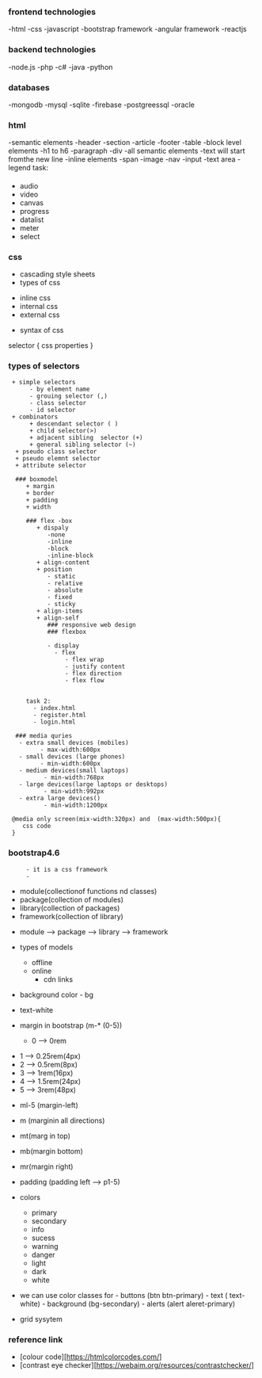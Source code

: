 ### frontend technologies
-html
-css
-javascript
-bootstrap framework
-angular framework
-reactjs


### backend technologies

-node.js
-php
-c#
-java
-python

### databases
   -mongodb
   -mysql
   -sqlite
   -firebase
   -postgreessql
   -oracle

### html
-semantic elements
        -header
        -section
        -article
        -footer
        -table
-block level elements
        -h1 to h6
        -paragraph
        -div
        -all semantic  elements
        -text will start fromthe new line
-inline elements
        -span
        -image
        -nav
        -input
        -text area
        -legend
  task:
   ####
   - audio
   - video
   - canvas
   - progress
   - datalist
   - meter
   - select

   ### css
   + cascading style sheets
   + types of css
   - inline css
   - internal css
   - external css    

   + syntax of css  

   selector
   {
           css properties
   }

   ### types of selectors
     + simple selectors
          - by element name
          - grouing selector (,)
          - class selector
          - id selector
     + combinators
          + descendant selector ( )
          + child selector(>)
          + adjacent sibling  selector (+)
          + general sibling selector (~)
      + pseudo class selector
      + pseudo elemnt selector
      + attribute selector

      ### boxmodel
         + margin
         + border
         + padding
         + width

         ### flex -box
            + dispaly
               -none
               -inline
               -block
               -inline-block
            + align-content
            + position
               - static
               - relative
               - absolute
               - fixed
               - sticky
            + align-items
            + align-self
               ### responsive web design
               ### flexbox

               - display
                 - flex
                    - flex wrap
                    - justify content
                    - flex direction
                    - flex flow


         task 2:
           - index.html
           - register.html
           - login.html

      ### media quries
       - extra small devices (mobiles)
             - max-width:600px
       - small devices (large phones)
             - min-width:600px
       - medium devices(small laptops)
              - min-width:768px
       - large devices(large laptops or desktops)
              - min-width:992px
       - extra large devices()
              - min-width:1200px

  ~~~
   @media only screen(mix-width:320px) and  (max-width:500px){
      css code
   }
  ~~~

  ### bootstrap4.6
         
         - it is a css framework
         - 


- module(collectionof functions nd classes)
- package(collection of modules)
- library(collection of packages)
- framework(collection of library)
+ module --> package --> library --> framework

+ types of models
   - offline
   - online
        - cdn links

+ background color - bg
+ text-white
+ margin in bootstrap (m-* (0-5))
  - 0 --> 0rem
 - 1 --> 0.25rem(4px)
  - 2 --> 0.5rem(8px)
  - 3 --> 1rem(16px)
  - 4 --> 1.5rem(24px)
  - 5 --> 3rem(48px)
+ ml-5 (margin-left)
+ m (marginin all directions)
+ mt(marg in top)
+ mb(margin bottom)
+ mr(margin right)
+ padding (padding left --> p1-5)


+ colors
     - primary
     - secondary
     - info
     - sucess
     - warning
     - danger
     - light
     - dark
     - white
+  we can use color classes for
          - buttons (btn btn-primary)
          - text ( text-white)
           - background (bg-secondary)
           - alerts (alert aleret-primary)

  + grid sysytem
  

   ### reference link
   - [colour code][https://htmlcolorcodes.com/]
   - [contrast eye checker][https://webaim.org/resources/contrastchecker/]